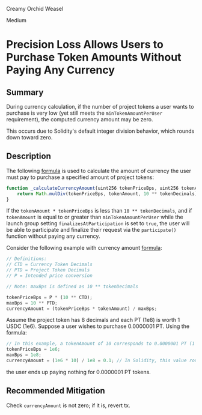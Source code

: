 Creamy Orchid Weasel

Medium

# Precision Loss Allows Users to Purchase Token Amounts Without Paying Any Currency


## Summary

During currency calculation, if the number of project tokens a user wants to purchase is very low (yet still meets the `minTokenAmountPerUser` requirement), the computed currency amount may be zero.

This occurs due to Solidity's default integer division behavior, which rounds down toward zero.

## Description

The following [formula](https://github.com/sherlock-audit/2025-02-rova/blob/main/rova-contracts/src/Launch.sol#L595-L598) is used to calculate the amount of currency the user must pay to purchase a specified amount of project tokens:

```javascript
function _calculateCurrencyAmount(uint256 tokenPriceBps, uint256 tokenAmount) internal view returns (uint256) {
    return Math.mulDiv(tokenPriceBps, tokenAmount, 10 ** tokenDecimals);
}
```

If the `tokenAmount * tokenPriceBps` is less than `10 ** tokenDecimals`, and if `tokenAmount` is equal to or greater than `minTokenAmountPerUser` while the launch group setting `finalizesAtParticipation` is set to `true`, the user will be able to participate and finalize their request via the `participate()` function without paying any currency.

Consider the following example with currency amount [formula](https://github.com/dpm-labs/rova-contracts/blob/main/README.md#how-to-calculate-token-price):

```javascript
// Definitions:
// CTD = Currency Token Decimals 
// PTD = Project Token Decimals
// P = Intended price conversion

// Note: maxBps is defined as 10 ** tokenDecimals

tokenPriceBps = P * (10 ** CTD);
maxBps = 10 ** PTD;
currencyAmount = (tokenPriceBps * tokenAmount) / maxBps;
```

Assume the project token has 8 decimals and each PT (1e8) is worth 1 USDC (1e6). Suppose a user wishes to purchase 0.0000001 PT. Using the formula:

```javascript
// In this example, a tokenAmount of 10 corresponds to 0.0000001 PT (1 / 1e7).
tokenPriceBps = 1e6;
maxBps = 1e8;
currencyAmount = (1e6 * 10) / 1e8 = 0.1; // In Solidity, this value rounds down to 0.
```

the user ends up paying nothing for 0.0000001 PT tokens.

## Recommended Mitigation

Check `currencyAmount` is not zero; if it is, revert tx.